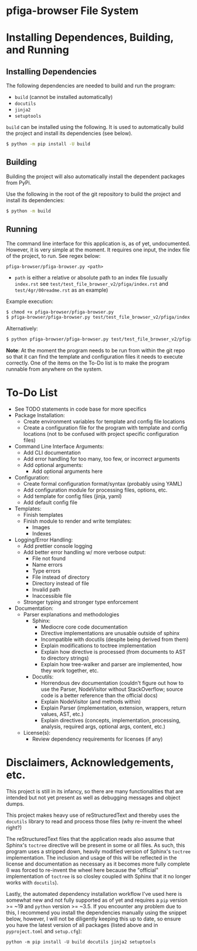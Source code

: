 # pfiga-browser File System

# Installing Dependences, Building, and Running
## Installing Dependencies
The following dependencies are needed to build and run the program:
* `build` (cannot be installed automatically)
* `docutils`
* `jinja2`
* `setuptools`

`build` can be installed using the following. It is used to automatically build the project and install its dependencies (see below).
```bash
$ python -m pip install -U build
```

## Building
Building the project will also automatically install the dependent packages from PyPi.

Use the following in the root of the git repository to build the project and install its dependencies:
```bash
$ python -m build
```

## Running
The command line interface for this application is, as of yet, undocumented. However, it is very simple at the moment. It requires one input, the index file of the project, to run. See regex below:
```
pfiga-browser/pfiga-browser.py <path>
```
* `path` is either a relative or absolute path to an index file (usually `index.rst` see `test/test_file_browser_v2/pfiga/index.rst` and `test/4gr/00readme.rst` as an example)

Example execution:
```bash
$ chmod +x pfiga-browser/pfiga-browser.py
$ pfiga-browser/pfiga-browser.py test/test_file_browser_v2/pfiga/index.rst
```
Alternatively:
```bash
$ python pfiga-browser/pfiga-browser.py test/test_file_browser_v2/pfiga/index.rst
```
**Note**: At the moment the program needs to be run from within the git repo so that it can find the template and configuration files it needs to execute correctly. One of the items on the To-Do list is to make the program runnable from anywhere on the system.

# To-Do List
* See TODO statements in code base for more specifics
* Package Installation:
  * Create environment variables for template and config file locations
  * Create a configuration file for the program with template and config locations (not to be confused with project specific configuration files)
* Command Line Interface Arguments:
  * Add CLI documentation
  * Add error handling for too many, too few, or incorrect arguments
  * Add optional arguments:
    * Add optional arguments here
* Configuration:
  * Create formal configuration format/syntax (probably using YAML)
  * Add configuration module for processing files, options, etc.
  * Add template for config files (jinja, yaml)
  * Add default config file
* Templates:
  * Finish templates
  * Finish module to render and write templates:
    * Images
    * Indexes
* Logging/Error Handling:
  * Add prettier console logging
  * Add better error handling w/ more verbose output:
    * File not found
    * Name errors
    * Type errors
    * File instead of directory
    * Directory instead of file
    * Invalid path
    * Inaccessible file
  * Stronger typing and stronger type enforcement
* Documentation:
  * Parser explanations and methodologies
    * Sphinx:
      * Mediocre core code documentation
      * Directive implementations are unusable outside of sphinx
      * Incompatible with docutils (despite being derived from them)
      * Explain modifications to toctree implementation
      * Explain how directive is processed (from documents to AST to directory strings)
      * Explain how tree-walker and parser are implemented, how they work together, etc.
    * Docutils:
      * Horrendous dev documentation (couldn't figure out how to use the Parser, NodeVisitor without StackOverflow; source code is a better reference than the official docs)
      * Explain NodeVisitor (and methods within)
      * Explain Parser (implementation, extension, wrappers, return values, AST, etc.)
      * Explain directives (concepts, implementation, processing, analysis, required args, optional args, content, etc.)
  * License(s):
    * Review dependency requirements for licenses (if any)

# Disclaimers, Acknowledgements, etc.
This project is still in its infancy, so there are many functionalities that are intended but not yet present as well as debugging messages and object dumps.

This project makes heavy use of reStructuredText and thereby uses the `docutils` library to read and process those files (why re-invent the wheel right?)

The reStructuredText files that the application reads also assume that Sphinx's `toctree` directive will be present in some or all files. As such, this program uses a stripped down, heavily modified version of Sphinx's `toctree` implementation. The inclusion and usage of this will be reflected in the license and documentation as necessary as it becomes more fully complete (I was forced to re-invent the wheel here because the "official" implementation of `toctree` is so closley coupled with Sphinx that it no longer works with `docutils`).

Lastly, the automated dependency installation workflow I've used here is somewhat new and not fully supported as of yet and requires a `pip` version >= ~19 and `python` version >= ~3.5. If you encounter any problem due to this, I recommend you install the dependencies manually using the snippet below, however, I will not be diligently keeping this up to date, so ensure you have the latest version of all packages (listed above and in `pyproject.toml` and `setup.cfg`):
```
python -m pip install -U build docutils jinja2 setuptools
```
